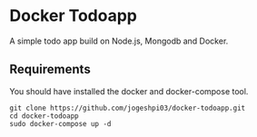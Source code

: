 # Docker Todoapp
A simple todo app build on Node.js, Mongodb and Docker.

## Requirements
You should have installed the docker and docker-compose tool. 

```
git clone https://github.com/jogeshpi03/docker-todoapp.git
cd docker-todoapp
sudo docker-compose up -d
```
 